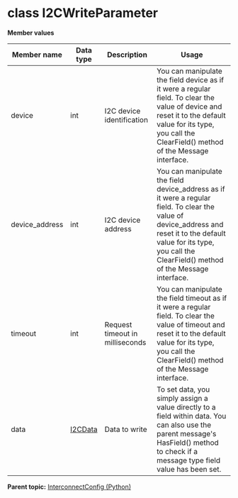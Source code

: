 # class I2CWriteParameter

 **Member values** 

|Member name|Data type|Description|Usage|
|-----------|---------|-----------|-----|
|device|int|I2C device identification|You can manipulate the field device as if it were a regular field. To clear the value of device and reset it to the default value for its type, you call the ClearField\(\) method of the Message interface.|
|device\_address|int|I2C device address|You can manipulate the field device\_address as if it were a regular field. To clear the value of device\_address and reset it to the default value for its type, you call the ClearField\(\) method of the Message interface.|
|timeout|int|Request timeout in milliseconds|You can manipulate the field timeout as if it were a regular field. To clear the value of timeout and reset it to the default value for its type, you call the ClearField\(\) method of the Message interface.|
|data| [I2CData](I2CData.md#)|Data to write|To set data, you simply assign a value directly to a field within data. You can also use the parent message's HasField\(\) method to check if a message type field value has been set.|

**Parent topic:** [InterconnectConfig \(Python\)](../../summary_pages/InterconnectConfig.md)

